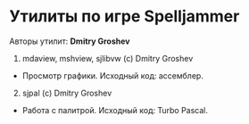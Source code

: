 ﻿# Утилиты по игре Spelljammer

Авторы утилит: **Dmitry Groshev**

1. mdaview, mshview, sjlibvw (c) Dmitry Groshev
 * Просмотр графики. Исходный код: ассемблер.

2. sjpal (c) Dmitry Groshev
 * Работа с палитрой. Исходный код: Turbo Pascal.



